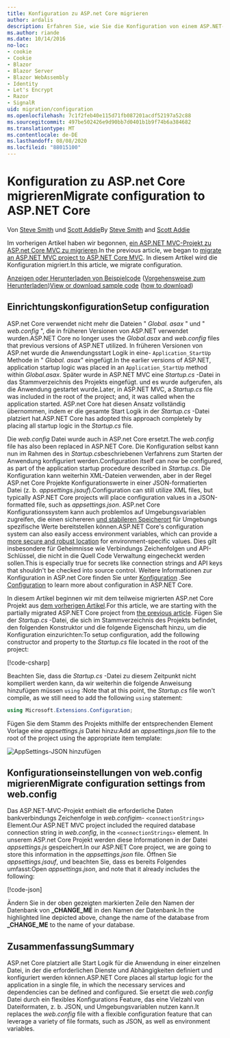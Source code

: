 ```yaml
---
title: Konfiguration zu ASP.net Core migrieren
author: ardalis
description: Erfahren Sie, wie Sie die Konfiguration von einem ASP.NET-MVC-Projekt zu einem ASP.net Core MVC-Projekt migrieren.
ms.author: riande
ms.date: 10/14/2016
no-loc:
- cookie
- Cookie
- Blazor
- Blazor Server
- Blazor WebAssembly
- Identity
- Let's Encrypt
- Razor
- SignalR
uid: migration/configuration
ms.openlocfilehash: 7c1f2feb40e115d71fb087201acdf52197a52c88
ms.sourcegitcommit: 497be502426e9d90bb7d0401b1b9f74b6a384682
ms.translationtype: MT
ms.contentlocale: de-DE
ms.lasthandoff: 08/08/2020
ms.locfileid: "88015100"
---
```

# <a name="migrate-configuration-to-aspnet-core"></a><span data-ttu-id="7b47b-103">Konfiguration zu ASP.net Core migrieren</span><span class="sxs-lookup"><span data-stu-id="7b47b-103">Migrate configuration to ASP.NET Core</span></span>

<span data-ttu-id="7b47b-104">Von [Steve Smith](https://ardalis.com/) und [Scott Addie](https://scottaddie.com)</span><span class="sxs-lookup"><span data-stu-id="7b47b-104">By [Steve Smith](https://ardalis.com/) and [Scott Addie](https://scottaddie.com)</span></span>

<span data-ttu-id="7b47b-105">Im vorherigen Artikel haben wir begonnen, [ein ASP.NET MVC-Projekt zu ASP.net Core MVC zu migrieren](xref:migration/mvc).</span><span class="sxs-lookup"><span data-stu-id="7b47b-105">In the previous article, we began to [migrate an ASP.NET MVC project to ASP.NET Core MVC](xref:migration/mvc).</span></span> <span data-ttu-id="7b47b-106">In diesem Artikel wird die Konfiguration migriert.</span><span class="sxs-lookup"><span data-stu-id="7b47b-106">In this article, we migrate configuration.</span></span>

<span data-ttu-id="7b47b-107">[Anzeigen oder Herunterladen von Beispielcode](https://github.com/dotnet/AspNetCore.Docs/tree/master/aspnetcore/migration/configuration/samples) ([Vorgehensweise zum Herunterladen](xref:index#how-to-download-a-sample))</span><span class="sxs-lookup"><span data-stu-id="7b47b-107">[View or download sample code](https://github.com/dotnet/AspNetCore.Docs/tree/master/aspnetcore/migration/configuration/samples) ([how to download](xref:index#how-to-download-a-sample))</span></span>

## <a name="setup-configuration"></a><span data-ttu-id="7b47b-108">Einrichtungskonfiguration</span><span class="sxs-lookup"><span data-stu-id="7b47b-108">Setup configuration</span></span>

<span data-ttu-id="7b47b-109">ASP.net Core verwendet nicht mehr die Dateien " *Global. asax* " und " *web.config* ", die in früheren Versionen von ASP.NET verwendet wurden.</span><span class="sxs-lookup"><span data-stu-id="7b47b-109">ASP.NET Core no longer uses the *Global.asax* and *web.config* files that previous versions of ASP.NET utilized.</span></span> <span data-ttu-id="7b47b-110">In früheren Versionen von ASP.net wurde die Anwendungsstart Logik in eine- `Application_StartUp` Methode in " *Global. asax*" eingefügt.</span><span class="sxs-lookup"><span data-stu-id="7b47b-110">In the earlier versions of ASP.NET, application startup logic was placed in an `Application_StartUp` method within *Global.asax*.</span></span> <span data-ttu-id="7b47b-111">Später wurde in ASP.NET MVC eine *Startup.cs* -Datei in das Stammverzeichnis des Projekts eingefügt. und es wurde aufgerufen, als die Anwendung gestartet wurde.</span><span class="sxs-lookup"><span data-stu-id="7b47b-111">Later, in ASP.NET MVC, a *Startup.cs* file was included in the root of the project; and, it was called when the application started.</span></span> <span data-ttu-id="7b47b-112">ASP.net Core hat diesen Ansatz vollständig übernommen, indem er die gesamte Start Logik in der *Startup.cs* -Datei platziert hat.</span><span class="sxs-lookup"><span data-stu-id="7b47b-112">ASP.NET Core has adopted this approach completely by placing all startup logic in the *Startup.cs* file.</span></span>

<span data-ttu-id="7b47b-113">Die *web.config* Datei wurde auch in ASP.net Core ersetzt.</span><span class="sxs-lookup"><span data-stu-id="7b47b-113">The *web.config* file has also been replaced in ASP.NET Core.</span></span> <span data-ttu-id="7b47b-114">Die Konfiguration selbst kann nun im Rahmen des in *Startup.cs*beschriebenen Verfahrens zum Starten der Anwendung konfiguriert werden.</span><span class="sxs-lookup"><span data-stu-id="7b47b-114">Configuration itself can now be configured, as part of the application startup procedure described in *Startup.cs*.</span></span> <span data-ttu-id="7b47b-115">Die Konfiguration kann weiterhin XML-Dateien verwenden, aber in der Regel ASP.net Core Projekte Konfigurationswerte in einer JSON-formatierten Datei (z. b. *appsettings.jsauf*).</span><span class="sxs-lookup"><span data-stu-id="7b47b-115">Configuration can still utilize XML files, but typically ASP.NET Core projects will place configuration values in a JSON-formatted file, such as *appsettings.json*.</span></span> <span data-ttu-id="7b47b-116">ASP.net Core Konfigurationssystem kann auch problemlos auf Umgebungsvariablen zugreifen, die einen sichereren [und stabileren Speicherort](xref:security/app-secrets) für Umgebungs spezifische Werte bereitstellen können.</span><span class="sxs-lookup"><span data-stu-id="7b47b-116">ASP.NET Core's configuration system can also easily access environment variables, which can provide a [more secure and robust location](xref:security/app-secrets) for environment-specific values.</span></span> <span data-ttu-id="7b47b-117">Dies gilt insbesondere für Geheimnisse wie Verbindungs Zeichenfolgen und API-Schlüssel, die nicht in die Quell Code Verwaltung eingecheckt werden sollen.</span><span class="sxs-lookup"><span data-stu-id="7b47b-117">This is especially true for secrets like connection strings and API keys that shouldn't be checked into source control.</span></span> <span data-ttu-id="7b47b-118">Weitere Informationen zur Konfiguration in ASP.net Core finden Sie unter [Konfiguration](xref:fundamentals/configuration/index) .</span><span class="sxs-lookup"><span data-stu-id="7b47b-118">See [Configuration](xref:fundamentals/configuration/index) to learn more about configuration in ASP.NET Core.</span></span>

<span data-ttu-id="7b47b-119">In diesem Artikel beginnen wir mit dem teilweise migrierten ASP.net Core Projekt aus [dem vorherigen Artikel](xref:migration/mvc).</span><span class="sxs-lookup"><span data-stu-id="7b47b-119">For this article, we are starting with the partially migrated ASP.NET Core project from [the previous article](xref:migration/mvc).</span></span> <span data-ttu-id="7b47b-120">Fügen Sie der *Startup.cs* -Datei, die sich im Stammverzeichnis des Projekts befindet, den folgenden Konstruktor und die folgende Eigenschaft hinzu, um die Konfiguration einzurichten:</span><span class="sxs-lookup"><span data-stu-id="7b47b-120">To setup configuration, add the following constructor and property to the *Startup.cs* file located in the root of the project:</span></span>

[!code-csharp[](configuration/samples/WebApp1/src/WebApp1/Startup.cs?range=11-16)]

<span data-ttu-id="7b47b-121">Beachten Sie, dass die *Startup.cs* -Datei zu diesem Zeitpunkt nicht kompiliert werden kann, da wir weiterhin die folgende Anweisung hinzufügen müssen `using` :</span><span class="sxs-lookup"><span data-stu-id="7b47b-121">Note that at this point, the *Startup.cs* file won't compile, as we still need to add the following `using` statement:</span></span>

```csharp
using Microsoft.Extensions.Configuration;
```

<span data-ttu-id="7b47b-122">Fügen Sie dem Stamm des Projekts mithilfe der entsprechenden Element Vorlage eine *appsettings.js* Datei hinzu:</span><span class="sxs-lookup"><span data-stu-id="7b47b-122">Add an *appsettings.json* file to the root of the project using the appropriate item template:</span></span>

![AppSettings-JSON hinzufügen](configuration/_static/add-appsettings-json.png)

## <a name="migrate-configuration-settings-from-webconfig"></a><span data-ttu-id="7b47b-124">Konfigurationseinstellungen von web.config migrieren</span><span class="sxs-lookup"><span data-stu-id="7b47b-124">Migrate configuration settings from web.config</span></span>

<span data-ttu-id="7b47b-125">Das ASP.NET-MVC-Projekt enthielt die erforderliche Daten bankverbindungs Zeichenfolge in *web.config*im- `<connectionStrings>` Element.</span><span class="sxs-lookup"><span data-stu-id="7b47b-125">Our ASP.NET MVC project included the required database connection string in *web.config*, in the `<connectionStrings>` element.</span></span> <span data-ttu-id="7b47b-126">In unserem ASP.net Core Projekt werden diese Informationen in der Datei *appsettings.js* gespeichert.</span><span class="sxs-lookup"><span data-stu-id="7b47b-126">In our ASP.NET Core project, we are going to store this information in the *appsettings.json* file.</span></span> <span data-ttu-id="7b47b-127">Öffnen Sie *appsettings.jsauf*, und beachten Sie, dass es bereits Folgendes umfasst:</span><span class="sxs-lookup"><span data-stu-id="7b47b-127">Open *appsettings.json*, and note that it already includes the following:</span></span>

[!code-json[](../migration/configuration/samples/WebApp1/src/WebApp1/appsettings.json?highlight=4)]

<span data-ttu-id="7b47b-128">Ändern Sie in der oben gezeigten markierten Zeile den Namen der Datenbank von **_CHANGE_ME** in den Namen der Datenbank.</span><span class="sxs-lookup"><span data-stu-id="7b47b-128">In the highlighted line depicted above, change the name of the database from **_CHANGE_ME** to the name of your database.</span></span>

## <a name="summary"></a><span data-ttu-id="7b47b-129">Zusammenfassung</span><span class="sxs-lookup"><span data-stu-id="7b47b-129">Summary</span></span>

<span data-ttu-id="7b47b-130">ASP.net Core platziert alle Start Logik für die Anwendung in einer einzelnen Datei, in der die erforderlichen Dienste und Abhängigkeiten definiert und konfiguriert werden können.</span><span class="sxs-lookup"><span data-stu-id="7b47b-130">ASP.NET Core places all startup logic for the application in a single file, in which the necessary services and dependencies can be defined and configured.</span></span> <span data-ttu-id="7b47b-131">Sie ersetzt die *web.config* Datei durch ein flexibles Konfigurations Feature, das eine Vielzahl von Dateiformaten, z. b. JSON, und Umgebungsvariablen nutzen kann.</span><span class="sxs-lookup"><span data-stu-id="7b47b-131">It replaces the *web.config* file with a flexible configuration feature that can leverage a variety of file formats, such as JSON, as well as environment variables.</span></span>

